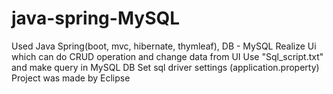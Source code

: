 # java-spring-MySQL
Used Java Spring(boot, mvc, hibernate, thymleaf), DB - MySQL
Realize Ui which can do CRUD operation and change data from UI
Use "Sql_script.txt" and make query in MySQL DB
Set sql driver settings (application.property)
Project was made by Eclipse

